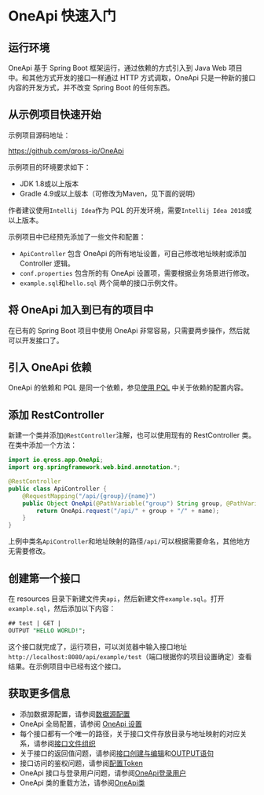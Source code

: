 # OneApi 快速入门

## 运行环境

OneApi 基于 Spring Boot 框架运行，通过依赖的方式引入到 Java Web 项目中。和其他方式开发的接口一样通过 HTTP 方式调取，OneApi 只是一种新的接口内容的开发方式，并不改变 Spring Boot 的任何东西。

## 从示例项目快速开始

示例项目源码地址：

<https://github.com/qross-io/OneApi>

示例项目的环境要求如下：

* JDK 1.8或以上版本
* Gradle 4.9或以上版本（可修改为Maven，见下面的说明）

作者建议使用`Intellij Idea`作为 PQL 的开发环境，需要`Intellij Idea 2018`或以上版本。

示例项目中已经预先添加了一些文件和配置：

* `ApiController` 包含 OneApi 的所有地址设置，可自己修改地址映射或添加 Controller 逻辑。
* `conf.properties` 包含所的有 OneApi 设置项，需要根据业务场景进行修改。
* `example.sql`和`hello.sql` 两个简单的接口示例文件。

## 将 OneApi 加入到已有的项目中

在已有的 Spring Boot 项目中使用 OneApi 非常容易，只需要两步操作，然后就可以开发接口了。

## 引入 OneApi 依赖

OneApi 的依赖和 PQL 是同一个依赖，参见[使用 PQL](/pql/use-pql.md) 中关于依赖的配置内容。

## 添加 RestController

新建一个类并添加`@RestController`注解，也可以使用现有的 RestController 类。在类中添加一个方法：

```java
import io.qross.app.OneApi;
import org.springframework.web.bind.annotation.*;

@RestController
public class ApiController {
    @RequestMapping("/api/{group}/{name}")
    public Object OneApi(@PathVariable("group") String group, @PathVariable("name") String name) {
        return OneApi.request("/api/" + group + "/" + name);
    }
}
```

上例中类名`ApiController`和地址映射的路径`/api/`可以根据需要命名，其他地方无需要修改。

## 创建第一个接口

在 resources 目录下新建文件夹`api`，然后新建文件`example.sql`。打开`example.sql`，然后添加以下内容：

```sql
## test | GET |
OUTPUT "HELLO WORLD!";
```

这个接口就完成了，运行项目，可以浏览器中输入接口地址`http://localhost:8080/api/example/test`（端口根据你的项目设置确定）查看结果。在示例项目中已经有这个接口。

## 获取更多信息

* 添加数据源配置，请参阅[数据源配置](/pql/properties.md)
* OneApi 全局配置，请参阅 [OneApi 设置](/oneapi/setup.md)
* 每个接口都有一个唯一的路径，关于接口文件存放目录与地址映射的对应关系，请参阅[接口文件组织](/oneapi/file.md)
* 关于接口的返回值问题，请参阅[接口创建与编辑](/oneapi/edit.md)和[OUTPUT语句](/pql/output.md)
* 接口访问的鉴权问题，请参阅[配置Token](/oneapi/token.md)
* OneApi 接口与登录用户问题，请参阅[OneApi登录用户](/oneapi/signin.md)
* OneApi 类的重载方法，请参阅[OneApi类](/pql/class.md)